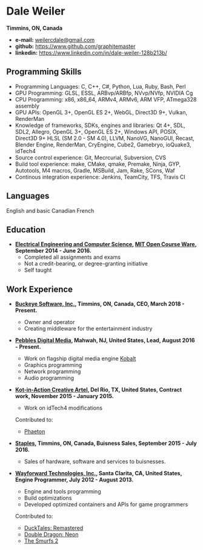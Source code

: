 Dale Weiler
===========
**Timmins, ON, Canada**

* **e-mail:** weilercdale@gmail.com
* **github:** https://www.github.com/graphitemaster
* **linkedin:** https://www.linkedin.com/in/dale-weiler-128b213b/

Programming Skills
------------------
* Programming Languages: C, C++, C#, Python, Lua, Ruby, Bash, Perl
* GPU Programming: GLSL, ESSL, ARBvp/ARBfp, NVvp/NVfp, NVIDIA Cg
* CPU Programming: x86, x86_64, ARMv4, ARMv6, ARM VFP, ATmega328 assembly
* GPU APIs: OpenGL 3+, OpenGL ES 2+, WebGL, Direct3D 9+, Vulkan, RenderMan
* Knowledge of frameworks, SDKs, engines and libraries: Qt 4+, SDL, SDL2, Allegro, OpenGL 3+, OpenGL ES 2+, Windows API, POSIX, Direct3D 9+ HLSL (SM 2.0 - SM 4.0), LLVM, NanoVG, NanoGUI, Recast, Blender Engine, RenderMan, CryEngine, Cube2, Gamebryo, ioQuake3, idTech4
* Source control experience: Git, Mecrcurial, Subversion, CVS
* Build tool experience: make, CMake, qmake, Premake, Ninja, GYP, Autotools, M4 macros, Gradle, MSBuild, Jam, Rake, SCons, Waf
* Continous integration experience: Jenkins, TeamCity, TFS, Travis CI

Languages
---------
English and basic Canadian French

Education
---------
- **[Electrical Engineering and Computer Science](https://ocw.mit.edu/courses/electrical-engineering-and-computer-science/), [MIT Open Course Ware](https://ocw.mit.edu/index.htm), September 2014 - June 2016.**
  - Completed all assignments and exams
  - Not a credit-bearing, or degree-granting initiative
  - Self taught

Work Experience
---------------
- **[Buckeye Software, Inc.](http://www.buckeyesoftware.ca/), Timmins, ON, Canada, CEO, March 2018 - Present.**
    - Owner and operator
    - Creating middleware for the entertainment industry

- **[Pebbles Digital Media](http://www.pebblesdigitalmedia.com/), Mahwah, NJ, United States, Lead, August 2016 - Present.**
    - Work on flagship digital media engine [Kobalt](http://www.pebblesdigitalmedia.com/what-is-kobalt)
    - Graphics programming
    - Network programming
    - Audio programming

- **[Kot-in-Action Creative Artel](http://www.kot-in-action.com/), Del Rio, TX, United States, Contract work, November 2015 - January 2015.**
    - Work on idTech4 modifications

    Contributed to:
    - [Phaeton](http://www.kot-in-action.com/phaeton/about.html)

- **[Staples](https://www.staples.ca), Timmins, ON, Canada, Buisness Sales, September 2015 - July 2016.**
    - Sales of hardware, software and services to buisnesses.

- **[Wayforward Technologies, Inc.](http://www.wayforward.com/), Santa Clarita, CA, United States, Engine Programmer, July 2012 - August 2013.**
    - Engine and tools programming
    - Build optimizations
    - Developed optimized containers and APIs for game programmers

    Contributed to:
    - [DuckTales: Remastered](http://store.steampowered.com/app/237630/)
    - [Double Dragon: Neon](http://store.steampowered.com/app/252350/)
    - [The Smurfs 2](https://www.imdb.com/title/tt3116840/)

